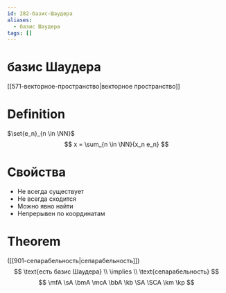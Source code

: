 ```yaml
---
id: 282-базис-Шаудера
aliases:
  - базис Шаудера
tags: []
---
```


# базис Шаудера
[[571-векторное-пространство|векторное пространство]]

# Definition
$\set{e_n}_{n \in \NN}$
$$
x = \sum_{n \in \NN}{x_n e_n}
$$

# Свойства
- Не всегда существует
- Не всегда сходится
- Можно явно найти
- Непрерывен по координатам

# Theorem
([[901-сепарабельность|сепарабельность]])
$$
\text{есть базис Шаудера} \\
\implies \\
\text{сепарабельность}
$$
$$
\mfA
\sA
\bmA
\mcA
\bbA
\kb
\SA
\SCA
\km
\kp
$$